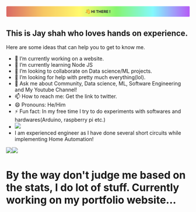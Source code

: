 <!--### Hi there 👋 -->
<img width="782px" src="https://github.com/Jayshah6699/Jayshah6699/blob/main/hi.png" />
<!-- div width="100%" style="background:-webkit-linear-gradient(left, #ea6161, #ffc64d, #fffc4d, #52fa5a, #4dfcff, #c64dff);text-align: center;font-family: inherit;font-weight: bold;max-width: 782px;margin-bottom: 20px;align-content: center;padding: 10px;"> 👋 HI THERE !</div --><!-- TODO: when it will be possible on GitHub -->

## This is Jay shah who loves hands on experience.
Here are some ideas that can help you to get to know me.

- 🔭 I’m currently working on a website.
- 🌱 I’m currently learning Node JS
- 👯 I’m looking to collaborate on Data science/ML projects.
- 🤔 I’m looking for help with pretty much everything(lol).
- 💬 Ask me about Community, Data science, ML, Software Engineering and My Youtube Channel!
- 📫 How to reach me: Get the link to twitter.
- 😄 Pronouns: He/Him
- ⚡ Fun fact: In my free time I try to do experiments with softwares and hardwares(Arduino, raspberry pi etc.)
- ![](https://komarev.com/ghpvc/?username=Jayshah6699&label=STALKERS+COUNT)
- I am experienced engineer as I have done several short circuits while implementing Home Automation!

<img height="137px" src="https://github-readme-stats.vercel.app/api?username=Jayshah6699&hide_title=true&hide_border=true&show_icons=true&include_all_commits=true&count_private=true&line_height=21&text_color=000&icon_color=000&bg_color=0,ea6161,ffc64d,fffc4d,52fa5a&theme=graywhite" /><img height="137px" src="https://github-readme-stats.vercel.app/api/top-langs/?username=Jayshah6699&hide=html&hide_title=true&hide_border=true&layout=compact&langs_count=8&text_color=000&icon_color=fff&bg_color=0,52fa5a,4dfcff,c64dff&theme=graywhite" />

# By the way don't judge me based on the stats, I do lot of stuff. Currently working on my portfolio website...
